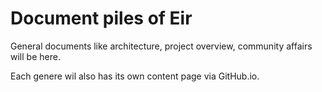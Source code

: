 # Document piles of Eir

General documents like architecture, project overview, community affairs will be here.

Each genere wil also has its own content page via GitHub.io.
